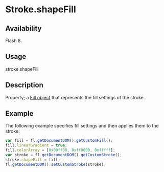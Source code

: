 # Stroke.shapeFill

## Availability

Flash 8.

## Usage

stroke.shapeFill

## Description

Property; a [Fill object](../Fill_object/Fill_summary.md) that represents the fill settings of the stroke.

## Example

The following example specifies fill settings and then applies them to the stroke:

```javascript
var fill = fl.getDocumentDOM().getCustomFill();
fill.linearGradient = true;
fill.colorArray = [0x00ff00, 0xff0000, 0xfffff];
var stroke = fl.getDocumentDOM().getCustomStroke();
stroke.shapeFill = fill;
fl.getDocumentDOM().setCustomStroke(stroke);
```
